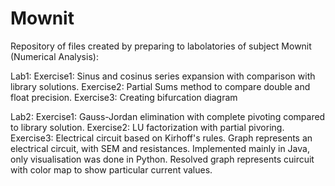 # Mownit
Repository of files created by preparing to labolatories of subject Mownit (Numerical Analysis):

Lab1:
  Exercise1: Sinus and cosinus series expansion with comparison with library solutions.
  Exercise2: Partial Sums method to compare double and float precision.
  Exercise3: Creating bifurcation diagram
  
Lab2:
  Exercise1: Gauss-Jordan elimination with complete pivoting compared to library solution.
  Exercise2: LU factorization with partial pivoring.
  Exercise3: Electrical circuit based on Kirhoff's rules. Graph represents an electrical circuit, with SEM and resistances.                   Implemented mainly in Java, only visualisation was done in Python. Resolved graph represents cuircuit with color map              to show particular current values.
